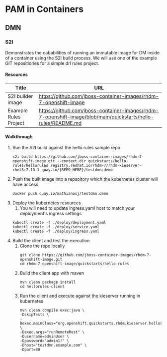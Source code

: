 # PAM in Containers

## DMN

### S2I

Demonstrates the cababilities of running an immutable image for DM inside of a container using the S2I build process.  We will use one of the example GIT repositiories for a simple drl rules project.

#### Resources

|Title|URL|
|-----|---|
|S2I builder image|https://github.com/jboss-container-images/rhdm-7-openshift-image
|Example Rules Project|https://github.com/jboss-container-images/rhdm-7-openshift-image/blob/main/quickstarts/hello-rules/README.md

#### Walkthrough
1. Run the S2I build against the hello rules sample repo
    ```
    s2i build https://github.com/jboss-container-images/rhdm-7-openshift-image.git --context-dir quickstarts/hello-rules/hellorules registry.redhat.io/rhdm-7/rhdm-kieserver-rhel8:7.10.1 quay.io/{REPO_HERE}/testdmn:demo
    ```
1. Push the built image into a repsoitory which the kubernetes cluster will have access
    ```
    docker push quay.io/mathianasj/testdmn:demo
    ```
1. Deploy the kubernetes resources
    1. You will need to update ingress.yaml host to match your deployment's ingress settings
    ```
    kubectl create -f ./deploy/deployment.yaml
    kubectl create -f ./deploy/service.yaml
    kubectl create -f ./deploy/ingress.yaml
    ```
1. Build the client and test the execution
    1. Clone the repo locally
        ```
        git clone https://github.com/jboss-container-images/rhdm-7-openshift-image.git
        cd rhdm-7-openshift-image/quickstarts/hello-rules
        ```
    1. Build the client app with maven
        ```
        mvn clean package install
        cd hellorules-client
        ```
    1. Run the client and execute against the kieserver running in kubernetes
        ```
        mvn clean compile exec:java \
        -DskipTests \
        -Dexec.mainClass="org.openshift.quickstarts.rhdm.kieserver.hellorules.client.HelloRulesClient" \
        -Dexec.args="runRemoteRest" \
        -Dusername=adminUser \
        -Dpassword="admin1!" \
        -Dhost="testdmn.example.com" \
        -Dport=80
        ```